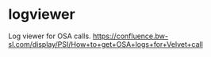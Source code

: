# logviewer
Log viewer for OSA calls. https://confluence.bw-sl.com/display/PSI/How+to+get+OSA+logs+for+Velvet+call
